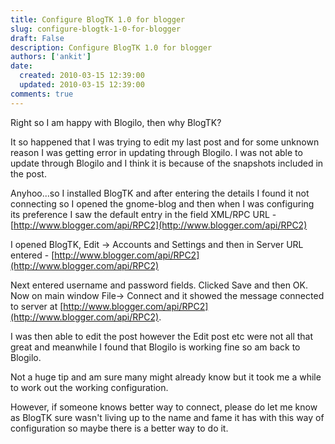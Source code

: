 ```yaml
---
title: Configure BlogTK 1.0 for blogger
slug: configure-blogtk-1-0-for-blogger
draft: False
description: Configure BlogTK 1.0 for blogger
authors: ['ankit']
date: 
  created: 2010-03-15 12:39:00
  updated: 2010-03-15 12:39:00
comments: true
---
```


Right so I am happy with Blogilo, then why BlogTK?

It so happened that I was trying to edit my last post and for some unknown reason I was getting error in updating through Blogilo. I was not able to update through Blogilo and I think it is because of the snapshots included in the post.

<!-- more -->

Anyhoo...so I installed BlogTK and after entering the details I found it not connecting so I opened the gnome-blog and then when I was configuring its preference I saw the default entry in the field XML/RPC URL - [http://www.blogger.com/api/RPC2](http://www.blogger.com/api/RPC2)

I opened BlogTK, Edit -> Accounts and Settings and then in Server URL entered - [http://www.blogger.com/api/RPC2](http://www.blogger.com/api/RPC2)

Next entered username and password fields. Clicked Save and then OK. Now on main window File-> Connect and it showed the message connected to server at [http://www.blogger.com/api/RPC2](http://www.blogger.com/api/RPC2).

I was then able to edit the post however the Edit post etc were not all that great and meanwhile I found that Blogilo is working fine so am back to Blogilo.

Not a huge tip and am sure many might already know but it took me a while to work out the working configuration.

However, if someone knows better way to connect, please do let me know as BlogTK sure wasn't living up to the name and fame it has with this way of configuration so maybe there is a better way to do it.
